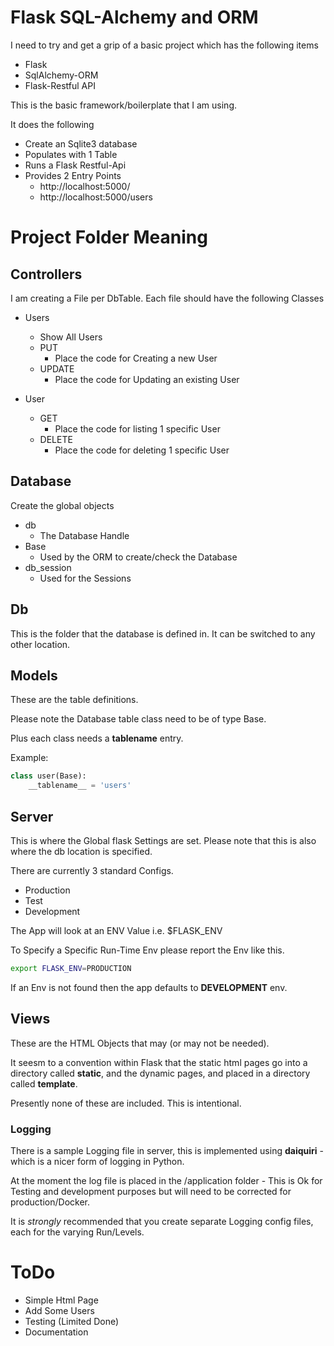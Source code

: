 # Flask SQL-Alchemy and ORM

I need to try and get a grip of a basic project which has the following items

  - Flask
  - SqlAlchemy-ORM
  - Flask-Restful API
  
This is the basic framework/boilerplate that I am using. 

It does the following

  - Create an Sqlite3 database
  - Populates with 1 Table
  - Runs a Flask Restful-Api 
  - Provides 2 Entry Points
    - http://localhost:5000/
    - http://localhost:5000/users

# Project Folder Meaning

## Controllers

I am creating a File per DbTable. Each file should have the following Classes

   - Users
     - Show All Users
     - PUT
       - Place the code for Creating a new User
     - UPDATE
       - Place the code for Updating an existing User
     
   - User
     - GET
       - Place the code for listing 1 specific User
     - DELETE
       - Place the code for deleting 1 specific User
       
## Database

Create the global objects

  - db
    - The Database Handle
  - Base
    - Used by the ORM to create/check the Database
  - db_session
    - Used for the Sessions
    
## Db

This is the folder that the database is defined in. It can be switched to any other location. 

## Models

These are the table definitions. 

Please note the Database table class need to be of type Base.

Plus each class needs a __tablename__ entry.

Example:

```python
class user(Base):
    __tablename__ = 'users'
```
    
## Server

This is where the Global flask Settings are set. Please note that this is also where the db location is specified.

There are currently 3 standard Configs.

  - Production
  - Test
  - Development
  
The App will look at an ENV Value i.e. $FLASK_ENV

To Specify a Specific Run-Time Env please report the Env like this.

```bash
export FLASK_ENV=PRODUCTION
```

If an Env is not found then the app defaults to **DEVELOPMENT** env.


## Views

These are the HTML Objects that may (or may not be needed).

It seesm to a convention within Flask that the static html pages go into a directory called **static**, and the dynamic pages, and placed in a directory called **template**.

Presently none of these are included. This is intentional.


### Logging

There is a sample Logging file in server, this is implemented using **daiquiri**  - which is a nicer form of logging in Python.

At the moment the log file is placed in the /application folder - This is Ok for
Testing and development purposes but will need to be corrected for production/Docker.
     
It is *strongly* recommended that you create separate Logging config files, each for the varying Run/Levels.


# ToDo
   - Simple Html Page
   - Add Some Users
   - Testing (Limited Done)
   - Documentation   
   
   
   